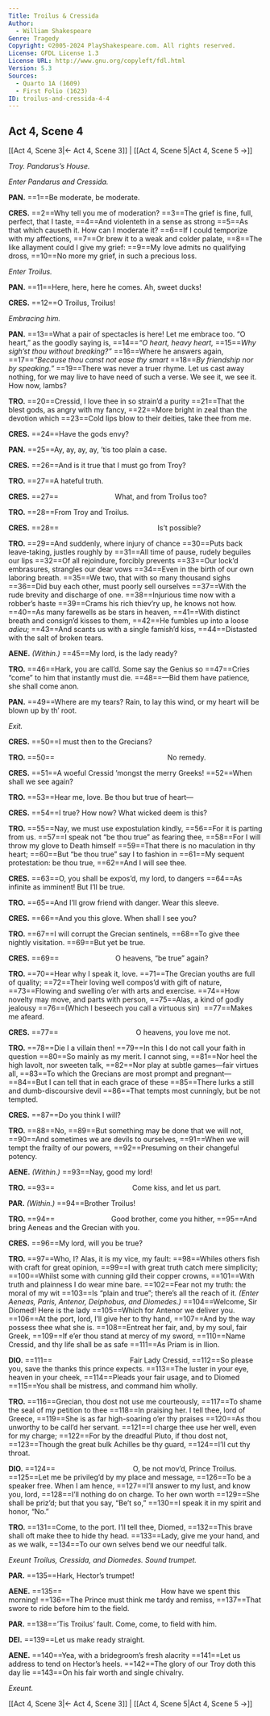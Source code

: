 ```yaml
---
Title: Troilus & Cressida
Author: 
  - William Shakespeare
Genre: Tragedy
Copyright: ©2005-2024 PlayShakespeare.com. All rights reserved.
License: GFDL License 1.3
License URL: http://www.gnu.org/copyleft/fdl.html
Version: 5.3
Sources:
  - Quarto 1A (1609)
  - First Folio (1623)
ID: troilus-and-cressida-4-4
---
```


## Act 4, Scene 4
[[Act 4, Scene 3|← Act 4, Scene 3]] | [[Act 4, Scene 5|Act 4, Scene 5 →]]

*Troy. Pandarus’s House.*

*Enter Pandarus and Cressida.*

**PAN.**
==1==Be moderate, be moderate.

**CRES.**
==2==Why tell you me of moderation?
==3==The grief is fine, full, perfect, that I taste,
==4==And violenteth in a sense as strong
==5==As that which causeth it. How can I moderate it?
==6==If I could temporize with my affections,
==7==Or brew it to a weak and colder palate,
==8==The like allayment could I give my grief:
==9==My love admits no qualifying dross,
==10==No more my grief, in such a precious loss.

*Enter Troilus.*

**PAN.**
==11==Here, here, here he comes. Ah, sweet ducks!

**CRES.**
==12==O Troilus, Troilus!

*Embracing him.*

**PAN.**
==13==What a pair of spectacles is here! Let me embrace too. “O heart,” as the goodly saying is,
==14==*“O heart, heavy heart,*
==15==*Why sigh’st thou without breaking?”*
==16==Where he answers again,
==17==*“Because thou canst not ease thy smart*
==18==*By friendship nor by speaking.”*
==19==There was never a truer rhyme. Let us cast away nothing, for we may live to have need of such a verse. We see it, we see it. How now, lambs?

**TRO.**
==20==Cressid, I love thee in so strain’d a purity
==21==That the blest gods, as angry with my fancy,
==22==More bright in zeal than the devotion which
==23==Cold lips blow to their deities, take thee from me.

**CRES.**
==24==Have the gods envy?

**PAN.**
==25==Ay, ay, ay, ay, ’tis too plain a case.

**CRES.**
==26==And is it true that I must go from Troy?

**TRO.**
==27==A hateful truth.

**CRES.**
==27==        What, and from Troilus too?

**TRO.**
==28==From Troy and Troilus.

**CRES.**
==28==              Is’t possible?

**TRO.**
==29==And suddenly, where injury of chance
==30==Puts back leave-taking, justles roughly by
==31==All time of pause, rudely beguiles our lips
==32==Of all rejoindure, forcibly prevents
==33==Our lock’d embrasures, strangles our dear vows
==34==Even in the birth of our own laboring breath.
==35==We two, that with so many thousand sighs
==36==Did buy each other, must poorly sell ourselves
==37==With the rude brevity and discharge of one.
==38==Injurious time now with a robber’s haste
==39==Crams his rich thiev’ry up, he knows not how.
==40==As many farewells as be stars in heaven,
==41==With distinct breath and consign’d kisses to them,
==42==He fumbles up into a loose *adieu*;
==43==And scants us with a single famish’d kiss,
==44==Distasted with the salt of broken tears.

**AENE.**
*(Within.)*
==45==My lord, is the lady ready?

**TRO.**
==46==Hark, you are call’d. Some say the Genius so
==47==Cries “come” to him that instantly must die.
==48==—Bid them have patience, she shall come anon.

**PAN.**
==49==Where are my tears? Rain, to lay this wind, or my heart will be blown up by th’ root.

*Exit.*

**CRES.**
==50==I must then to the Grecians?

**TRO.**
==50==                No remedy.

**CRES.**
==51==A woeful Cressid ’mongst the merry Greeks!
==52==When shall we see again?

**TRO.**
==53==Hear me, love. Be thou but true of heart⁠—

**CRES.**
==54==I true? How now? What wicked deem is this?

**TRO.**
==55==Nay, we must use expostulation kindly,
==56==For it is parting from us.
==57==I speak not “be thou true” as fearing thee,
==58==For I will throw my glove to Death himself
==59==That there is no maculation in thy heart;
==60==But “be thou true” say I to fashion in
==61==My sequent protestation: be thou true,
==62==And I will see thee.

**CRES.**
==63==O, you shall be expos’d, my lord, to dangers
==64==As infinite as imminent! But I’ll be true.

**TRO.**
==65==And I’ll grow friend with danger. Wear this sleeve.

**CRES.**
==66==And you this glove. When shall I see you?

**TRO.**
==67==I will corrupt the Grecian sentinels,
==68==To give thee nightly visitation.
==69==But yet be true.

**CRES.**
==69==        O heavens, “be true” again?

**TRO.**
==70==Hear why I speak it, love.
==71==The Grecian youths are full of quality;
==72==Their loving well compos’d with gift of nature,
==73==Flowing and swelling o’er with arts and exercise.
==74==How novelty may move, and parts with person,
==75==Alas, a kind of godly jealousy
==76==(Which I beseech you call a virtuous sin) 
==77==Makes me afeard.

**CRES.**
==77==           O heavens, you love me not.

**TRO.**
==78==Die I a villain then!
==79==In this I do not call your faith in question
==80==So mainly as my merit. I cannot sing,
==81==Nor heel the high lavolt, nor sweeten talk,
==82==Nor play at subtle games—fair virtues all,
==83==To which the Grecians are most prompt and pregnant⁠—
==84==But I can tell that in each grace of these
==85==There lurks a still and dumb-discoursive devil
==86==That tempts most cunningly, but be not tempted.

**CRES.**
==87==Do you think I will?

**TRO.**
==88==No,
==89==But something may be done that we will not,
==90==And sometimes we are devils to ourselves,
==91==When we will tempt the frailty of our powers,
==92==Presuming on their changeful potency.

**AENE.**
*(Within.)*
==93==Nay, good my lord!

**TRO.**
==93==           Come kiss, and let us part.

**PAR.**
*(Within.)*
==94==Brother Troilus!

**TRO.**
==94==        Good brother, come you hither,
==95==And bring Aeneas and the Grecian with you.

**CRES.**
==96==My lord, will you be true?

**TRO.**
==97==Who, I? Alas, it is my vice, my fault:
==98==Whiles others fish with craft for great opinion,
==99==I with great truth catch mere simplicity;
==100==Whilst some with cunning gild their copper crowns,
==101==With truth and plainness I do wear mine bare.
==102==Fear not my truth: the moral of my wit
==103==Is “plain and true”; there’s all the reach of it.
*(Enter Aeneas, Paris, Antenor, Deiphobus, and Diomedes.)*
==104==Welcome, Sir Diomed! Here is the lady
==105==Which for Antenor we deliver you.
==106==At the port, lord, I’ll give her to thy hand,
==107==And by the way possess thee what she is.
==108==Entreat her fair, and, by my soul, fair Greek,
==109==If e’er thou stand at mercy of my sword,
==110==Name Cressid, and thy life shall be as safe
==111==As Priam is in Ilion.

**DIO.**
==111==           Fair Lady Cressid,
==112==So please you, save the thanks this prince expects.
==113==The luster in your eye, heaven in your cheek,
==114==Pleads your fair usage, and to Diomed
==115==You shall be mistress, and command him wholly.

**TRO.**
==116==Grecian, thou dost not use me courteously,
==117==To shame the seal of my petition to thee
==118==In praising her. I tell thee, lord of Greece,
==119==She is as far high-soaring o’er thy praises
==120==As thou unworthy to be call’d her servant.
==121==I charge thee use her well, even for my charge;
==122==For by the dreadful Pluto, if thou dost not,
==123==Though the great bulk Achilles be thy guard,
==124==I’ll cut thy throat.

**DIO.**
==124==           O, be not mov’d, Prince Troilus.
==125==Let me be privileg’d by my place and message,
==126==To be a speaker free. When I am hence,
==127==I’ll answer to my lust, and know you, lord,
==128==I’ll nothing do on charge. To her own worth
==129==She shall be priz’d; but that you say, “Be’t so,”
==130==I speak it in my spirit and honor, “No.”

**TRO.**
==131==Come, to the port. I’ll tell thee, Diomed,
==132==This brave shall oft make thee to hide thy head.
==133==Lady, give me your hand, and as we walk,
==134==To our own selves bend we our needful talk.

*Exeunt Troilus, Cressida, and Diomedes. Sound trumpet.*

**PAR.**
==135==Hark, Hector’s trumpet!

**AENE.**
==135==              How have we spent this morning!
==136==The Prince must think me tardy and remiss,
==137==That swore to ride before him to the field.

**PAR.**
==138==’Tis Troilus’ fault. Come, come, to field with him.

**DEI.**
==139==Let us make ready straight.

**AENE.**
==140==Yea, with a bridegroom’s fresh alacrity
==141==Let us address to tend on Hector’s heels.
==142==The glory of our Troy doth this day lie
==143==On his fair worth and single chivalry.

*Exeunt.*

[[Act 4, Scene 3|← Act 4, Scene 3]] | [[Act 4, Scene 5|Act 4, Scene 5 →]]